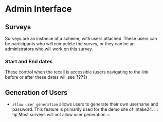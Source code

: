 # Admin Interface

## Surveys

Surveys are an instance of a scheme, with users attached. These users can be participants who will compelete the survey, or they can be an administrators who will work on this survey. 

### Start and End dates
These control when the recall is accessible (users navigating to the link before or after these dates will see **????**)

## Generation of Users
* `allow user generation` allows users to generate their own username and password. This feature is primarily used for the demo site of Intake24. 
::: tip
Most surveys will not allow user generation
:::

